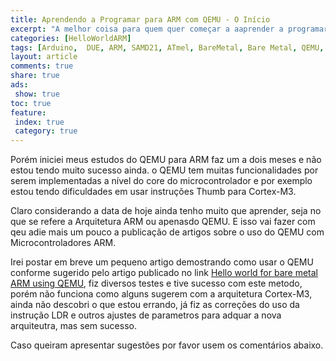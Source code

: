 ```yaml
---
title: Aprendendo a Programar para ARM com QEMU - O Início
excerpt: "A melhor coisa para quem quer começar a aaprender a programar é ter uma ambiente controlado e que não haja nenhum risco de perda, e não tive dúvida que usar o QEMU para emular os Microcontroladores ARM seriam uma excelente escolha." 
categories: [HelloWorldARM]
tags: [Arduino,  DUE, ARM, SAMD21, ATmel, BareMetal, Bare Metal, QEMU, Programação, Lógica, BootLoader, Programando sem ter um ARM]
layout: article
comments: true
share: true
ads:
 show: true
toc: true
feature:
 index: true
 category: true
---
```


Porém iniciei meus estudos do QEMU  para ARM faz um a dois meses e não 
estou tendo muito sucesso ainda. o QEMU tem muitas funcionalidades por 
serem implementadas a nível do core do microcontrolador e por exemplo
estou tendo dificuldades em usar instruções Thumb para Cortex-M3.

Claro considerando a data de hoje ainda tenho muito que aprender, seja 
no que se refere a Arquitetura ARM ou apenasdo QEMU. E isso vai fazer
com qeu adie mais um pouco a publicação de artigos sobre o uso do QEMU
com Microcontroladores ARM.

Irei postar em breve um pequeno artigo demostrando como usar o QEMU
conforme sugerido pelo artigo publicado no link [Hello world for bare metal ARM using QEMU](https://balau82.wordpress.com/2010/02/28/hello-world-for-bare-metal-arm-using-qemu/#comment-516),
fiz diversos testes e tive sucesso com este metodo, porém não funciona 
como alguns sugerem com a arquitetura Cortex-M3, ainda não descobri
o que estou errando, já fiz as correções do uso da instrução LDR e 
outros ajustes de parametros para adquar a nova arquiteutra, mas sem
sucesso.

Caso queiram apresentar sugestões por favor usem os comentários abaixo.